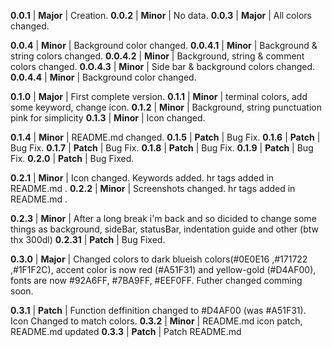 **0.0.1** | **Major** | Creation.
**0.0.2** | **Minor** | No data.
**0.0.3** | **Major** | All colors changed.

**0.0.4** | **Minor** | Background color changed.
**0.0.4.1** | **Minor** | Background & string colors changed.
**0.0.4.2** | **Minor** | Background, string & comment colors changed.
**0.O.4.3** | **Minor** | Side bar & background colors changed.
**0.0.4.4** | **Minor** | Background color changed.

**0.1.0** | **Major** | First complete version.
**0.1.1** | **Minor** | terminal colors, add some keyword, change icon.
**0.1.2** | **Minor** | Background, string punctuation pink for simplicity
**0.1.3** | **Minor** | Icon changed.

**0.1.4** | **Minor** | README.md changed.
**0.1.5** | **Patch** | Bug Fix.
**0.1.6** | **Patch** | Bug Fix.
**0.1.7** | **Patch** | Bug Fix.
**0.1.8** | **Patch** | Bug Fix.
**0.1.9** | **Patch** | Bug Fix.
**0.2.0** | **Patch** | Bug Fixed.

**0.2.1** | **Minor** | Icon changed. Keywords added. hr tags added in README.md .
**0.2.2** | **Minor** | Screenshots changed. hr tags added in README.md .

**0.2.3** | **Minor** | After a long break i'm back and so dicided to change some things as background, sideBar, statusBar, indentation guide and other (btw thx 300dl)
**0.2.31** | **Patch** | Bug Fixed.

**0.3.0** | **Major** | Changed colors to dark blueish colors(#0E0E16 ,#171722 ,#1F1F2C), accent color is now red (#A51F31) and yellow-gold (#D4AF00), fonts are now #92A6FF, #7BA9FF, #EEF0FF. Futher changed comming soon.

**0.3.1** | **Patch** | Function deffinition changed to #D4AF00 (was #A51F31). Icon Changed to match colors.
**0.3.2** | **Minor** | README.md icon patch, README.md updated
**0.3.3** | **Patch** | Patch README.md
